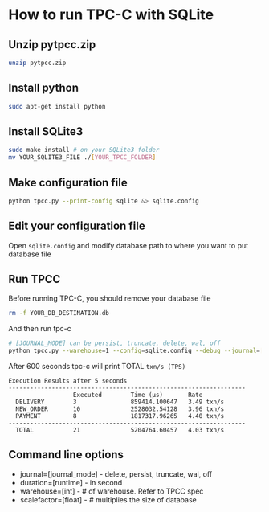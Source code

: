# How to run TPC-C with SQLite
## Unzip pytpcc.zip 
```bash
unzip pytpcc.zip
```
## Install python
```bash
sudo apt-get install python
```

## Install SQLite3
```bash
sudo make install # on your SQLite3 folder
mv YOUR_SQLITE3_FILE ./[YOUR_TPCC_FOLDER]
```

## Make configuration file
```bash
python tpcc.py --print-config sqlite &> sqlite.config
```

## Edit your configuration file
Open `sqlite.config` and modify database path to where you want to put database file

## Run TPCC
Before running TPC-C, you should remove your database file 
```bash
rm -f YOUR_DB_DESTINATION.db
```
And then run tpc-c
```bash
# [JOURNAL_MODE] can be persist, truncate, delete, wal, off
python tpcc.py --warehouse=1 --config=sqlite.config --debug --journal=[JOURNAL_MODE] --duration=600 sqlite
```
After 600 seconds tpc-c will print TOTAL `txn/s (TPS)`
```
Execution Results after 5 seconds
------------------------------------------------------------------
                  Executed        Time (µs)       Rate            
  DELIVERY        3               859414.100647   3.49 txn/s      
  NEW_ORDER       10              2528032.54128   3.96 txn/s      
  PAYMENT         8               1817317.96265   4.40 txn/s      
------------------------------------------------------------------
  TOTAL           21              5204764.60457   4.03 txn/s      
```

## Command line options
* journal=[journal_mode] - delete, persist, truncate, wal, off
* duration=[runtime] - in second
* warehouse=[int] - # of warehouse. Refer to TPCC spec
* scalefactor=[float] - # multiplies the size of database
